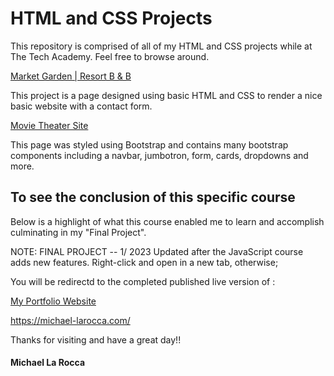 # HTML and CSS Projects


This repository is comprised of all of my HTML and CSS projects while at The Tech Academy.
Feel free to browse around.


[Market Garden | Resort B & B](https://github.com/Michael1388/HTML_CSS_projects/blob/main/COURSEWORK/BOOTSTRAP/Basic_HTML_Website/PROJECT/index.html)

This project is a page designed using basic HTML and CSS to render a nice basic website with a contact form.

[Movie Theater Site](https://github.com/Michael1388/HTML_CSS_projects/blob/main/COURSEWORK/BOOTSTRAP/Bootstrap4_project/academy_cinemas.html)

This page was styled using Bootstrap and contains many bootstrap components including a navbar, jumbotron, form, cards, dropdowns and more.

## To see the conclusion of this specific course
Below is a highlight of what this course enabled me to learn and accomplish culminating in my "Final Project".

NOTE: 
FINAL PROJECT -- 1/ 2023 Updated after the JavaScript course adds new features.
Right-click and open in a new tab, otherwise;

You will be redirectd to the completed published live version of :

[My Portfolio Website](https://michael-larocca.com/)

 https://michael-larocca.com/ 

Thanks for visiting and have a great day!!

#### Michael La Rocca
